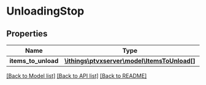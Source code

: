 # UnloadingStop

## Properties
Name | Type | Description | Notes
------------ | ------------- | ------------- | -------------
**items_to_unload** | [**\ithings\ptvxserver\model\ItemsToUnload[]**](ItemsToUnload.md) |  | [optional] 

[[Back to Model list]](../../README.md#documentation-for-models) [[Back to API list]](../../README.md#documentation-for-api-endpoints) [[Back to README]](../../README.md)

